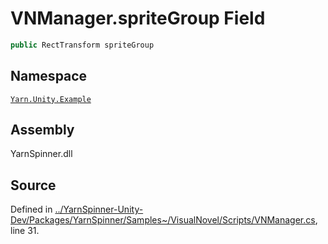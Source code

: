 # VNManager.spriteGroup Field


```csharp
public RectTransform spriteGroup
```



## Namespace
[`Yarn.Unity.Example`](/api/csharp/yarn.unity.example/README.md)

## Assembly
YarnSpinner.dll

## Source
Defined in [../YarnSpinner-Unity-Dev/Packages/YarnSpinner/Samples~/VisualNovel/Scripts/VNManager.cs](https://github.com/YarnSpinnerTool/YarnSpinner-Unity//blob/develop/Samples~/VisualNovel/Scripts/VNManager.cs#L31), line 31.

